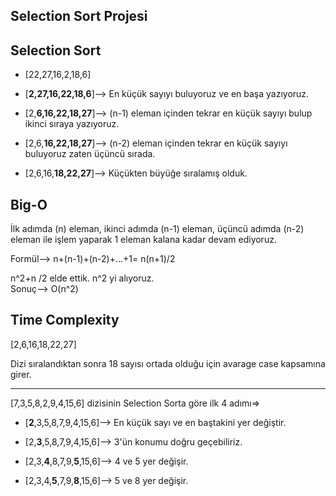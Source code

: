 ## Selection Sort Projesi ##


## Selection Sort

- [22,27,16,2,18,6] 

- [**2,27,16,22,18,6**]--> En küçük sayıyı buluyoruz ve en başa yazıyoruz.

- [2,**6,16,22,18,27**]--> (n-1) eleman içinden tekrar en küçük sayıyı bulup ikinci sıraya yazıyoruz.

- [2,6,**16,22,18,27**]--> (n-2) eleman içinden tekrar en küçük sayıyı buluyoruz zaten üçüncü sırada.

- [2,6,16,**18,22,27**]--> Küçükten büyüğe sıralamış olduk.


## Big-O 

İlk adımda (n) eleman, ikinci adımda (n-1) eleman, üçüncü adımda (n-2) eleman ile işlem yaparak 1 eleman kalana kadar devam ediyoruz.

Formül--> n+(n-1)+(n-2)+...+1= n(n+1)/2 

n^2+n /2 elde ettik. n^2 yi alıyoruz.  
Sonuç--> O(n^2)


## Time Complexity

[2,6,16,18,22,27] 

Dizi sıralandıktan sonra 18 sayısı ortada olduğu için avarage case kapsamına girer.

---

[7,3,5,8,2,9,4,15,6] dizisinin Selection Sorta göre ilk 4 adımı=>

 - [**2**,3,5,8,7,9,4,15,6]--> En küçük sayı ve en baştakini yer değiştir.

 - [2,**3**,5,8,7,9,4,15,6]--> 3'ün konumu doğru geçebiliriz.

 - [2,3,**4**,8,7,9,**5**,15,6]--> 4 ve 5 yer değişir.

 - [2,3,4,**5**,7,9,**8**,15,6]--> 5 ve 8 yer değişir.

